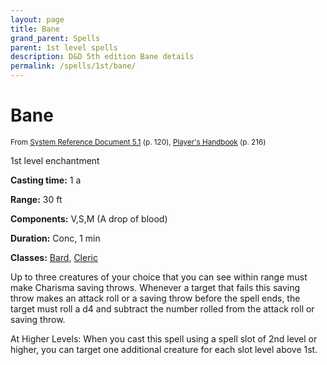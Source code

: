 ```yaml
---
layout: page
title: Bane
grand_parent: Spells
parent: 1st level spells 
description: D&D 5th edition Bane details
permalink: /spells/1st/bane/
---
```


# Bane

<small>From <a target="_blank" href="https://media.wizards.com/2016/downloads/DND/SRD-OGL_V5.1.pdf">System Reference Document 5.1</a> (p. 120), <a target="_blank" href="https://dnd.wizards.com/products/tabletop-games/rpg-products/rpg_playershandbook">Player's Handbook</a> (p. 216)</small>


1st level enchantment

**Casting time:** 1 a

**Range:** 30 ft

**Components:** V,S,M (A drop of blood)

**Duration:** Conc, 1 min

**Classes:** [Bard](/classes/bard/), [Cleric](/classes/cleric/)

Up to three creatures of your choice that you can see within range must make Charisma saving throws. Whenever a target that fails this saving throw makes an attack roll or a saving throw before the spell ends, the target must roll a d4 and subtract the number rolled from the attack roll or saving throw.

   At Higher Levels: When you cast this spell using a spell slot of 2nd level or higher, you can target one additional creature for each slot level above 1st.
